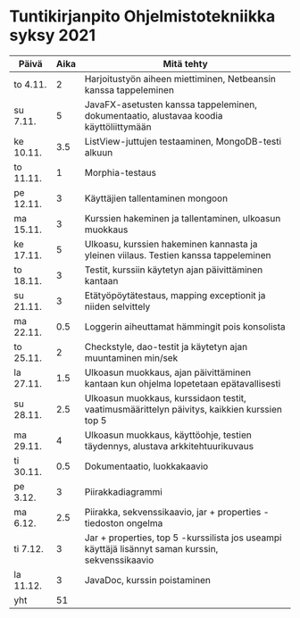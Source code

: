# Tuntikirjanpito Ohjelmistotekniikka syksy 2021

| Päivä | Aika | Mitä tehty |
|---|---|---|
to 4.11.|2|Harjoitustyön aiheen miettiminen, Netbeansin kanssa tappeleminen
su 7.11.|5|JavaFX-asetusten kanssa tappeleminen, dokumentaatio, alustavaa koodia käyttöliittymään
ke 10.11.|3.5|ListView-juttujen testaaminen, MongoDB-testi alkuun
to 11.11.|1|Morphia-testaus
pe 12.11.|3|Käyttäjien tallentaminen mongoon
ma 15.11.|3|Kurssien hakeminen ja tallentaminen, ulkoasun muokkaus
ke 17.11.|5|Ulkoasu, kurssien hakeminen kannasta ja yleinen viilaus. Testien kanssa tappeleminen
to 18.11.|3|Testit, kurssiin käytetyn ajan päivittäminen kantaan
su 21.11.|3|Etätyöpöytätestaus, mapping exceptionit ja niiden selvittely
ma 22.11.|0.5|Loggerin aiheuttamat hämmingit pois konsolista
to 25.11.|2|Checkstyle, dao-testit ja käytetyn ajan muuntaminen min/sek
la 27.11.|1.5|Ulkoasun muokkaus, ajan päivittäminen kantaan kun ohjelma lopetetaan epätavallisesti
su 28.11.|2.5|Ulkoasun muokkaus, kurssidaon testit, vaatimusmäärittelyn päivitys, kaikkien kurssien top 5
ma 29.11.|4|Ulkoasun muokkaus, käyttöohje, testien täydennys, alustava arkkitehtuurikuvaus
ti 30.11.|0.5|Dokumentaatio, luokkakaavio
pe 3.12.|3|Piirakkadiagrammi
ma 6.12.|2.5|Piirakka, sekvenssikaavio, jar + properties -tiedoston ongelma
ti 7.12.|3|Jar + properties, top 5 -kurssilista jos useampi käyttäjä lisännyt saman kurssin, sekvenssikaavio
la 11.12.|3|JavaDoc, kurssin poistaminen
|yht|51|
